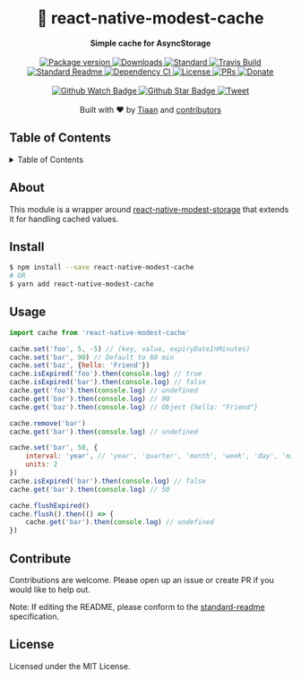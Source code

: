 <h1 align="center">💾 react-native-modest-cache</h1>
<div align="center">
  <strong>Simple cache for AsyncStorage</strong>
</div>
<br>
<div align="center">
  <a href="https://npmjs.org/package/react-native-modest-cache">
    <img src="https://img.shields.io/npm/v/react-native-modest-cache.svg?style=flat-square" alt="Package version" />
  </a>
  <a href="https://npmjs.org/package/react-native-modest-cache">
  <img src="https://img.shields.io/npm/dm/react-native-modest-cache.svg?style=flat-square" alt="Downloads" />
  </a>
  <a href="https://github.com/feross/standard">
    <img src="https://img.shields.io/badge/code%20style-standard-brightgreen.svg?style=flat-square" alt="Standard" />
  </a>
  <a href="https://travis-ci.org/tiaanduplessis/react-native-modest-cache">
    <img src="https://img.shields.io/travis/tiaanduplessis/react-native-modest-cache.svg?style=flat-square" alt="Travis Build" />
  </a>
  <a href="https://github.com/RichardLitt/standard-readme)">
    <img src="https://img.shields.io/badge/standard--readme-OK-green.svg?style=flat-square" alt="Standard Readme" />
  </a>
  <a href="https://dependencyci.com/github/tiaanduplessis/react-native-modest-cache">
    <img src="https://dependencyci.com/github/tiaanduplessis/react-native-modest-cache/badge?style=flat-square" alt="Dependency CI" />
  </a>
  <a href="https://github.com/tiaanduplessis/react-native-modest-cache/blob/master/LICENSE">
    <img src="https://img.shields.io/npm/l/react-native-modest-cache.svg?style=flat-square" alt="License" />
  </a>
  <a href="http://makeapullrequest.com">
    <img src="https://img.shields.io/badge/PRs-welcome-brightgreen.svg?style=flat-square" alt="PRs" />
  </a>
  <a href="https://www.paypal.me/tiaanduplessis/1">
    <img src="https://img.shields.io/badge/$-support-green.svg?style=flat-square" alt="Donate" />
  </a>
</div>
<br>
<div align="center">
  <a href="https://github.com/tiaanduplessis/react-native-modest-cache/watchers">
    <img src="https://img.shields.io/github/watchers/tiaanduplessis/react-native-modest-cache.svg?style=social" alt="Github Watch Badge" />
  </a>
  <a href="https://github.com/tiaanduplessis/react-native-modest-cache/stargazers">
    <img src="https://img.shields.io/github/stars/tiaanduplessis/react-native-modest-cache.svg?style=social" alt="Github Star Badge" />
  </a>
  <a href="https://twitter.com/intent/tweet?text=Check%20out%20react-native-modest-cache!%20https://github.com/tiaanduplessis/react-native-modest-cache%20%F0%9F%91%8D">
    <img src="https://img.shields.io/twitter/url/https/github.com/tiaanduplessis/react-native-modest-cache.svg?style=social" alt="Tweet" />
  </a>
</div>
<br>
<div align="center">
  Built with ❤︎ by <a href="https://github.com/tiaanduplessis">Tiaan</a> and <a href="https://github.com/tiaanduplessis/react-native-modest-cache/graphs/contributors">contributors</a>
</div>

<h2>Table of Contents</h2>
<details>
  <summary>Table of Contents</summary>
  <li><a href="#about">About</a></li>
  <li><a href="#install">Install</a></li>
  <li><a href="#usage">Usage</a></li>
  <li><a href="#contribute">Contribute</a></li>
  <li><a href="#license">License</a></li>
</details>

## About

This module is a wrapper around [react-native-modest-storage](https://github.com/tiaanduplessis/react-native-modest-storage) that extends it for handling cached values.

## Install

```sh
$ npm install --save react-native-modest-cache
# OR
$ yarn add react-native-modest-cache
```

## Usage

```js
import cache from 'react-native-modest-cache'

cache.set('foo', 5, -5) // (key, value, expiryDateInMinutes)
cache.set('bar', 90) // Default to 60 min
cache.set('baz', {hello: 'Friend'})
cache.isExpired('foo').then(console.log) // true
cache.isExpired('bar').then(console.log) // false
cache.get('foo').then(console.log) // undefined
cache.get('bar').then(console.log) // 90
cache.get('baz').then(console.log) // Object {hello: "Friend"}

cache.remove('bar')
cache.get('bar').then(console.log) // undefined

cache.set('bar', 50, {
	interval: 'year', // 'year', 'quarter', 'month', 'week', 'day', 'minute' or 'second'
	units: 2
})
cache.isExpired('bar').then(console.log) // false
cache.get('bar').then(console.log) // 50

cache.flushExpired()
cache.flush().then(() => {
	cache.get('bar').then(console.log) // undefined
})
```

## Contribute

Contributions are welcome. Please open up an issue or create PR if you would like to help out.

Note: If editing the README, please conform to the [standard-readme](https://github.com/RichardLitt/standard-readme) specification.

## License

Licensed under the MIT License.
